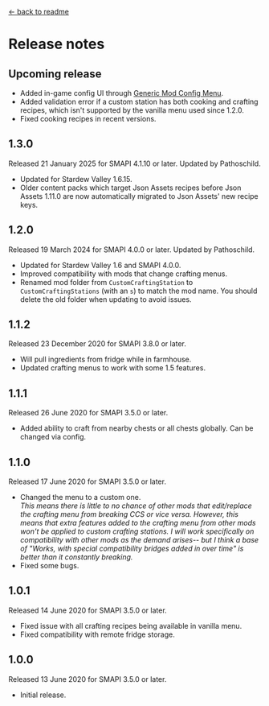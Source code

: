 ﻿[← back to readme](README.md)

# Release notes
## Upcoming release
- Added in-game config UI through [Generic Mod Config Menu](https://www.nexusmods.com/stardewvalley/mods/5098).
- Added validation error if a custom station has both cooking and crafting recipes, which isn't supported by the vanilla menu used since 1.2.0.
- Fixed cooking recipes in recent versions.

## 1.3.0
Released 21 January 2025 for SMAPI 4.1.10 or later. Updated by Pathoschild.

- Updated for Stardew Valley 1.6.15.
- Older content packs which target Json Assets recipes before Json Assets 1.11.0 are now automatically migrated to Json Assets' new recipe keys.

## 1.2.0
Released 19 March 2024 for SMAPI 4.0.0 or later. Updated by Pathoschild.

- Updated for Stardew Valley 1.6 and SMAPI 4.0.0.
- Improved compatibility with mods that change crafting menus.
- Renamed mod folder from `CustomCraftingStation` to `CustomCraftingStations` (with an `s`) to match the mod name. You should delete the old folder when updating to avoid issues.

## 1.1.2
Released 23 December 2020 for SMAPI 3.8.0 or later.

- Will pull ingredients from fridge while in farmhouse.
- Updated crafting menus to work with some 1.5 features.

## 1.1.1
Released 26 June 2020 for SMAPI 3.5.0 or later.

- Added ability to craft from nearby chests or all chests globally. Can be changed via config.

## 1.1.0
Released 17 June 2020 for SMAPI 3.5.0 or later.

- Changed the menu to a custom one.  
  _This means there is little to no chance of other mods that edit/replace the crafting menu from breaking CCS or vice
  versa. However, this means that extra features added to the crafting menu from other mods won't be applied to custom
  crafting stations. I will work specifically on compatibility with other mods as the demand arises-- but I think a base
  of "Works, with special compatibility bridges added in over time" is better than it constantly breaking._
- Fixed some bugs.

## 1.0.1
Released 14 June 2020 for SMAPI 3.5.0 or later.

- Fixed issue with all crafting recipes being available in vanilla menu.
- Fixed compatibility with remote fridge storage.

## 1.0.0
Released 13 June 2020 for SMAPI 3.5.0 or later.

- Initial release.
